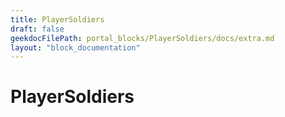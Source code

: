 ```yaml
---
title: PlayerSoldiers
draft: false
geekdocFilePath: portal_blocks/PlayerSoldiers/docs/extra.md
layout: "block_documentation"
---
```

# PlayerSoldiers